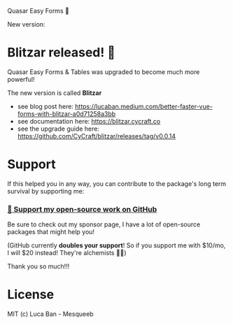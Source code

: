 Quasar Easy Forms 📮

New version:

# Blitzar released! 🎉 

Quasar Easy Forms & Tables was upgraded to become much more powerful!

The new version is called **Blitzar**

- see blog post here: https://lucaban.medium.com/better-faster-vue-forms-with-blitzar-a0d71258a3bb
- see documentation here: https://blitzar.cycraft.co
- see the upgrade guide here: https://github.com/CyCraft/blitzar/releases/tag/v0.0.14

# Support

If this helped you in any way, you can contribute to the package's long term survival by supporting me:

### [💜 Support my open-source work on GitHub](https://github.com/sponsors/mesqueeb)

Be sure to check out my sponsor page, I have a lot of open-source packages that might help you!

(GitHub currently **doubles your support**! So if you support me with $10/mo, I will $20 instead! They're alchemists 🦾😉)

Thank you so much!!!

# License
MIT (c) Luca Ban - Mesqueeb
